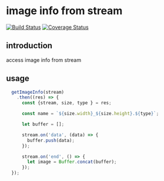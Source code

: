 # image info from stream

[![Build Status](https://img.shields.io/travis-ci/elcarim5efil/image-info-from-stream.svg?style=for-the-badge)](https://travis-ci.org/elcarim5efil/image-info-from-stream)
[![Coverage Status](https://img.shields.io/coveralls/repos/github/elcarim5efil/image-info-from-stream.svg?style=for-the-badge)](https://coveralls.io/github/elcarim5efil/image-info-from-stream?branch=master)

## introduction

access image info from stream

## usage

```javascript
  getImageInfo(stream)
    .then((res) => {
      const {stream, size, type } = res;

      const name = `${size.width}_${size.height}.${type}`;

      let buffer = [];

      stream.on('data', (data) => {
        buffer.push(data);
      });

      stream.on('end', () => {
        let image = Buffer.concat(buffer);
      });
  });
```